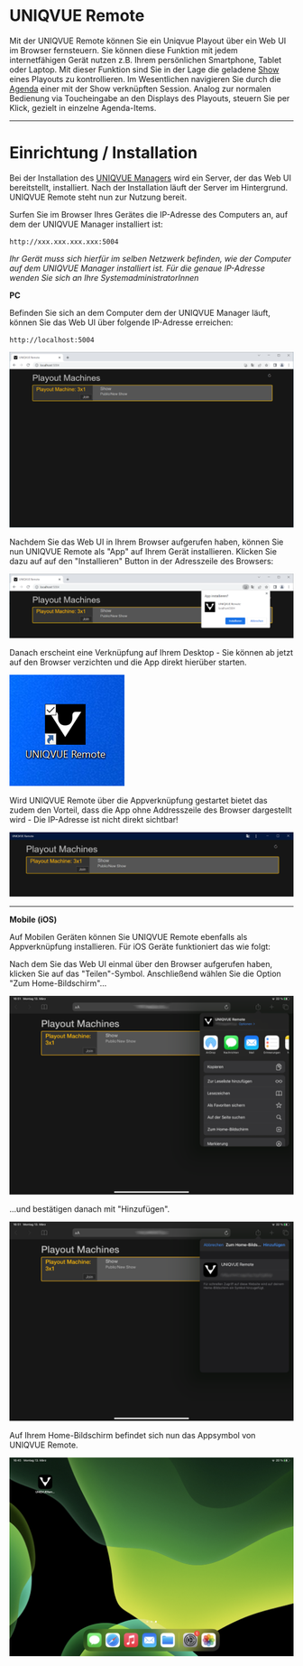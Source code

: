 # UNIQVUE Remote

Mit der UNIQVUE Remote können Sie ein Uniqvue Playout über ein Web UI im Browser fernsteuern. Sie können diese Funktion mit jedem internetfähigen Gerät nutzen z.B. Ihrem persönlichen Smartphone, Tablet oder Laptop. Mit dieser Funktion sind Sie in der Lage die geladene [Show](00100_shows.md) eines Playouts zu kontrollieren. Im Wesentlichen navigieren Sie durch die [Agenda](056_agenda.md) einer mit der Show verknüpften Session. Analog zur normalen Bedienung via Toucheingabe an den Displays des Playouts, steuern Sie per Klick, gezielt in einzelne Agenda-Items.

***

# Einrichtung / Installation


Bei der Installation des [UNIQVUE Managers](002_uniqvuemanager.md) wird ein Server, der das Web UI bereitstellt, installiert. Nach der Installation läuft der Server im Hintergrund. UNIQVUE Remote steht nun zur Nutzung bereit. 

Surfen Sie im Browser Ihres Gerätes die IP-Adresse des Computers an, auf dem der UNIQVUE Manager installiert ist:

    http://xxx.xxx.xxx.xxx:5004

*Ihr Gerät muss sich hierfür im selben Netzwerk befinden, wie der Computer auf dem UNIQVUE Manager installiert ist. Für die genaue IP-Adresse wenden Sie sich an Ihre SystemadministratorInnen*

**PC**

Befinden Sie sich an dem Computer dem der UNIQVUE Manager läuft, können Sie das Web UI über folgende IP-Adresse erreichen: 

    http://localhost:5004


![RemoteStartPage](img/Remote/LandingPage.png) 

Nachdem Sie das Web UI in Ihrem Browser aufgerufen haben, können Sie nun UNIQVUE Remote als "App" auf Ihrem Gerät installieren. Klicken Sie dazu auf auf den "Installieren"  Button in der Adresszeile des Browsers:

![AppInstall](img/Remote/InstallApp.png)

Danach erscheint eine Verknüpfung auf Ihrem Desktop - Sie können ab jetzt auf den Browser verzichten und die App direkt hierüber starten.

![AppIcon](img/Remote/UniqvueRemoteAppIcon.png)

Wird UNIQVUE Remote über die Appverknüpfung gestartet bietet das zudem den Vorteil, dass die App ohne Addresszeile des Browser dargestellt wird - Die IP-Adresse ist nicht direkt sichtbar!

![AppWIndow](img/Remote/UniqvueRemoteAppWindow.png)

***


**Mobile (iOS)**

Auf Mobilen Geräten können Sie UNIQVUE Remote ebenfalls als Appverknüpfung installieren. Für iOS Geräte funktioniert das wie folgt:

Nach dem Sie das Web UI einmal über den Browser aufgerufen haben, klicken Sie auf das "Teilen"-Symbol. Anschließend wählen Sie die Option "Zum Home-Bildschirm"... 

![ToHomeScreen](img/Remote/uniqvue-remote-ios1.png)

...und bestätigen danach mit "Hinzufügen".

![SubmitToHomeScreen](img/Remote/uniqvue-remote-ios2.png)

Auf Ihrem Home-Bildschirm befindet sich nun das Appsymbol von UNIQVUE Remote.

![AppSymbolHomeScreen](img/Remote/uniqvue-remote-ios3.png)








